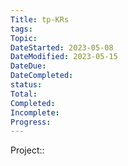 ```yaml
---
Title: tp-KRs
tags: 
Topic: 
DateStarted: 2023-05-08
DateModified: 2023-05-15
DateDue:
DateCompleted:
status:
Total:
Completed:
Incomplete: 
Progress: 
---
```

Project::  
